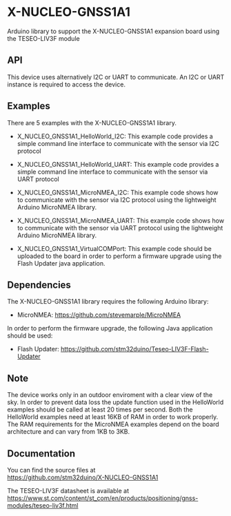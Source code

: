 # X-NUCLEO-GNSS1A1
Arduino library to support the X-NUCLEO-GNSS1A1 expansion board using the TESEO-LIV3F module

## API

This device uses alternatively I2C or UART to communicate. An I2C or UART instance is required to access the device.
  
## Examples

There are 5 examples with the  X-NUCLEO-GNSS1A1 library.

* X_NUCLEO_GNSS1A1_HelloWorld_I2C: This example code provides a simple command line interface
  to communicate with the sensor via I2C protocol

* X_NUCLEO_GNSS1A1_HelloWorld_UART: This example code provides a simple command line interface
  to communicate with the sensor via UART protocol

* X_NUCLEO_GNSS1A1_MicroNMEA_I2C: This example code shows how to communicate with the sensor via 
  I2C protocol using the lightweight Arduino MicroNMEA library. 

* X_NUCLEO_GNSS1A1_MicroNMEA_UART: This example code shows how to communicate with the sensor via 
  UART protocol using the lightweight Arduino MicroNMEA library. 

* X_NUCLEO_GNSS1A1_VirtualCOMPort: This example code should be uploaded to the board in order to perform a
  firmware upgrade using the Flash Updater java application. 

## Dependencies

The X-NUCLEO-GNSS1A1 library requires the following Arduino library:

* MicroNMEA: https://github.com/stevemarple/MicroNMEA

In order to perform the firmware upgrade, the following Java application should be used:

* Flash Updater: https://github.com/stm32duino/Teseo-LIV3F-Flash-Updater

## Note

The device works only in an outdoor enviroment with a clear view of the sky.
In order to prevent data loss the update function used in the HelloWorld examples should be called at least 20 times per second.
Both the HelloWorld examples need at least 16KB of RAM in order to work properly. The RAM requirements for the MicroNMEA examples
depend on the board architecture and can vary from 1KB to 3KB.

## Documentation

You can find the source files at  
https://github.com/stm32duino/X-NUCLEO-GNSS1A1

The TESEO-LIV3F datasheet is available at  
https://www.st.com/content/st_com/en/products/positioning/gnss-modules/teseo-liv3f.html
